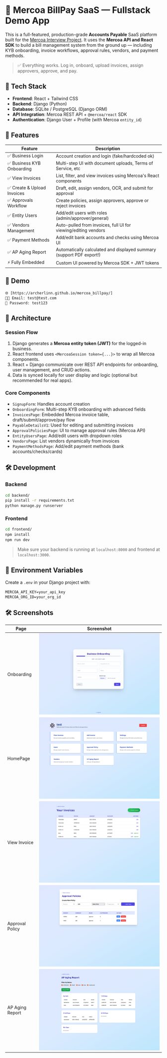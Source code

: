# 💸 Mercoa BillPay SaaS — Fullstack Demo App

This is a full-featured, production-grade **Accounts Payable** SaaS platform built for the [Mercoa Interview Project](https://www.mercoa.com/). It uses the **Mercoa API and React SDK** to build a bill management system from the ground up — including KYB onboarding, invoice workflows, approval rules, vendors, and payment methods.

> ✅ Everything works. Log in, onboard, upload invoices, assign approvers, approve, and pay.

## 🔧 Tech Stack

- **Frontend**: React + Tailwind CSS
- **Backend**: Django (Python)
- **Database**: SQLite / PostgreSQL (Django ORM)
- **API Integration**: Mercoa REST API + `@mercoa/react` SDK
- **Authentication**: Django User + Profile (with Mercoa `entity_id`)

## 🌟 Features

| Feature | Description |
|--------|-------------|
| ✅ Business Login | Account creation and login (fake/hardcoded ok) |
| ✅ Business KYB Onboarding | Multi-step UI with document uploads, Terms of Service, etc |
| ✅ View Invoices | List, filter, and view invoices using Mercoa's React components |
| ✅ Create & Upload Invoices | Draft, edit, assign vendors, OCR, and submit for approval |
| ✅ Approvals Workflow | Create policies, assign approvers, approve or reject invoices |
| ✅ Entity Users | Add/edit users with roles (admin/approver/general) |
| ✅ Vendors Management | Auto-pulled from invoices, full UI for viewing/editing vendors |
| ✅ Payment Methods | Add/edit bank accounts and checks using Mercoa UI |
| ✅ AP Aging Report | Automatically calculated and displayed summary (support PDF export!) |
| ⚡ Fully Embedded | Custom UI powered by Mercoa SDK + JWT tokens |

## 🧲 Demo

```
🌐 [https://archerlinn.github.io/mercoa_billpay/]
🧑‍💼 Email: test@test.com
🔐 Password: test123
```

## 🧠 Architecture

### Session Flow

1. Django generates a **Mercoa entity token (JWT)** for the logged-in business.
2. React frontend uses `<MercoaSession token={...}>` to wrap all Mercoa components.
3. React + Django communicate over REST API endpoints for onboarding, user management, and CRUD actions.
4. Data is synced locally for user display and logic (optional but recommended for real apps).

### Core Components

- `SignupForm`: Handles account creation
- `OnboardingForm`: Multi-step KYB onboarding with advanced fields
- `InvoicesPage`: Embedded Mercoa invoice table, draft/submit/approve/pay flow
- `PayableDetailsV1`: Used for editing and submitting invoices
- `ApprovalPoliciesPage`: UI to manage approval rules (Mercoa API)
- `EntityUsersPage`: Add/edit users with dropdown roles
- `VendorsPage`: List vendors dynamically from invoices
- `PaymentMethodsPage`: Add/edit payment methods (bank accounts/checks/cards)

## 🛠️ Development

### Backend

```bash
cd backend/
pip install -r requirements.txt
python manage.py runserver
```

### Frontend

```bash
cd frontend/
npm install
npm run dev
```

> Make sure your backend is running at `localhost:8000` and frontend at `localhost:3000`.

## 🏦 Environment Variables

Create a `.env` in your Django project with:

```env
MERCOA_API_KEY=your_api_key
MERCOA_ORG_ID=your_org_id
```

## 🛠️ Screenshots

| Page | Screenshot |
|------|------------|
| Onboarding | ![Onboarding](screenshots/onboarding.png) |
| HomePage | ![HomePage](screenshots/home.png) |
| View Invoice | ![View Invoice](screenshots/invoice.png) |
| Approval Policy | ![Approval Policy](screenshots/approvals.png) |
| AP Aging Report | ![Aging Report](screenshots/ap-aging.png) |
